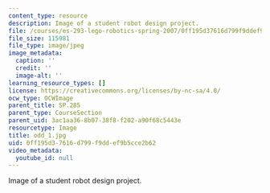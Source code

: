 ```yaml
---
content_type: resource
description: Image of a student robot design project.
file: /courses/es-293-lego-robotics-spring-2007/0ff195d37616d799f9ddef9b5cce2b62_odd_1.jpg
file_size: 115981
file_type: image/jpeg
image_metadata:
  caption: ''
  credit: ''
  image-alt: ''
learning_resource_types: []
license: https://creativecommons.org/licenses/by-nc-sa/4.0/
ocw_type: OCWImage
parent_title: SP.285
parent_type: CourseSection
parent_uid: 3ac1aa36-8b07-38f8-f202-a90f68c5443e
resourcetype: Image
title: odd_1.jpg
uid: 0ff195d3-7616-d799-f9dd-ef9b5cce2b62
video_metadata:
  youtube_id: null
---
```

Image of a student robot design project.